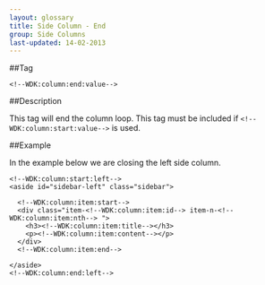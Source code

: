 ```yaml
---
layout: glossary
title: Side Column - End
group: Side Columns
last-updated: 14-02-2013
---
```


##Tag

`<!--WDK:column:end:value-->`

##Description

This tag will end the column loop. This tag must be included if `<!--WDK:column:start:value-->` is used.

##Example

In the example below we are closing the left side column.

~~~
<!--WDK:column:start:left-->
<aside id="sidebar-left" class="sidebar">

  <!--WDK:column:item:start-->
  <div class="item-<!--WDK:column:item:id--> item-n-<!--WDK:column:item:nth--> ">
    <h3><!--WDK:column:item:title--></h3>
    <p><!--WDK:column:item:content--></p>
  </div>
  <!--WDK:column:item:end-->

</aside>
<!--WDK:column:end:left-->
~~~